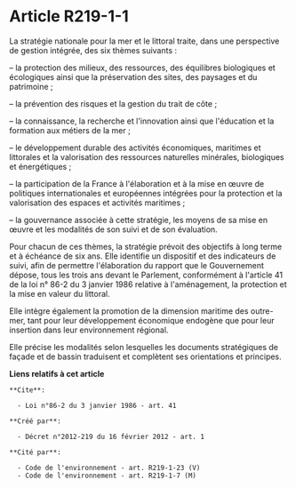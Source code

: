 # Article R219-1-1

La stratégie nationale pour la mer et le littoral traite, dans une perspective de gestion intégrée, des six thèmes suivants :

– la protection des milieux, des ressources, des équilibres biologiques et écologiques ainsi que la préservation des sites,
des paysages et du patrimoine ;

– la prévention des risques et la gestion du trait de côte ;

– la connaissance, la recherche et l'innovation ainsi que l'éducation et la formation aux métiers de la mer ;

– le développement durable des activités économiques, maritimes et littorales et la valorisation des ressources naturelles
minérales, biologiques et énergétiques ;

– la participation de la France à l'élaboration et à la mise en œuvre de politiques internationales et européennes intégrées
pour la protection et la valorisation des espaces et activités maritimes ;

– la gouvernance associée à cette stratégie, les moyens de sa mise en œuvre et les modalités de son suivi et de son
évaluation.

Pour chacun de ces thèmes, la stratégie prévoit des objectifs à long terme et à échéance de six ans. Elle identifie un
dispositif et des indicateurs de suivi, afin de permettre l'élaboration du rapport que le Gouvernement dépose, tous les trois
ans devant le Parlement, conformément à l'article 41 de la loi n° 86-2 du 3 janvier 1986 relative à l'aménagement, la
protection et la mise en valeur du littoral.

Elle intègre également la promotion de la dimension maritime des outre-mer, tant pour leur développement économique endogène
que pour leur insertion dans leur environnement régional.

Elle précise les modalités selon lesquelles les documents stratégiques de façade et de bassin traduisent et complètent ses
orientations et principes.

**Liens relatifs à cet article**

	**Cite**:

	  - Loi n°86-2 du 3 janvier 1986 - art. 41

	**Créé par**:

	  - Décret n°2012-219 du 16 février 2012 - art. 1

	**Cité par**:

	  - Code de l'environnement - art. R219-1-23 (V)
	  - Code de l'environnement - art. R219-1-7 (M)
